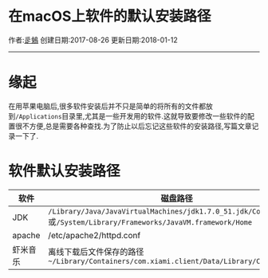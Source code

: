 # 在macOS上软件的默认安装路径

作者:[辵鵵](https://about.me/qyf404)
创建日期:2017-08-26
更新日期:2018-01-12

---

# 缘起

在用苹果电脑后,很多软件安装后并不只是简单的将所有的文件都放到`/Applications`目录里,尤其是一些开发用的软件.这就导致要修改一些软件的配置很不方便,总是需要各种查找.为了防止以后忘记这些软件的安装路径,写篇文章记录一下了.

# 软件默认安装路径

|软件|磁盘路径|
|---|---|
|JDK|`/Library/Java/JavaVirtualMachines/jdk1.7.0_51.jdk/Contents/Home`或`/System/Library/Frameworks/JavaVM.framework/Home`|
|apache|/etc/apache2/httpd.conf|
|虾米音乐|离线下载后文件保存的路径`~/Library/Containers/com.xiami.client/Data/Library/Caches`|
